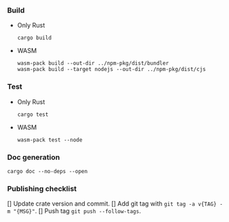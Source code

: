 ### Build
- Only Rust
  ```shell
  cargo build
  ```
- WASM
  ```shell
  wasm-pack build --out-dir ../npm-pkg/dist/bundler
  wasm-pack build --target nodejs --out-dir ../npm-pkg/dist/cjs
  ```

### Test

- Only Rust
  ```shell
  cargo test
  ```

- WASM
  ```shell
  wasm-pack test --node
  ```

### Doc generation

```shell
cargo doc --no-deps --open
```

### Publishing checklist

[] Update crate version and commit.
[] Add git tag with `git tag -a v{TAG} -m "{MSG}"`.
[] Push tag `git push --follow-tags`.

